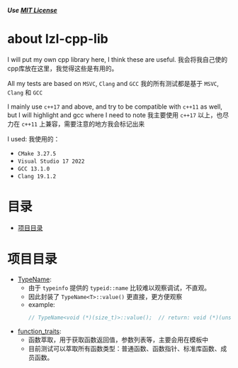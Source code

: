 <!--License: MIT
    Copyright (c) 2024 Li Zonglin (李宗霖) github: <https://github.com/supine0703>
    Repositories: lzl-cpp-lib <https://github.com/supine0703/lzl-cpp-lib>
-->

***Use [MIT License](./LICENSE)***


# about lzl-cpp-lib <!-- omit in toc -->

I will put my own cpp library here, I think these are useful. 
我会将我自己使的cpp库放在这里，我觉得这些是有用的。

All my tests are based on `MSVC`, `Clang` and `GCC`
我的所有测试都是基于 `MSVC`, `Clang` 和 `GCC`

I mainly use `c++17` and above, and try to be compatible with `c++11` as well, but I will highlight and gcc where I need to note
我主要使用 `c++17` 以上，也尽力在 `c++11` 上兼容，需要注意的地方我会标记出来

I used:
我使用的：

- `CMake 3.27.5`
- `Visual Studio 17 2022`
- `GCC 13.1.0`
- `Clang 19.1.2`


# 目录 <!-- omit in toc -->

- [项目目录](#项目目录)


# 项目目录

- [TypeName](./type/typename.h):
  - 由于 `typeinfo` 提供的 `typeid::name` 比较难以观察调试，不直观。
  - 因此封装了 `TypeName<T>::value()` 更直接，更方便观察
  - example: 
    ```cpp
    // TypeName<void (*)(size_t)>::value();  // return: void (*)(unsigned long long)
    ```
- [function_traits](./functional/function_traits.h):
  - 函数萃取，用于获取函数返回值，参数列表等，主要会用在模板中
  - 目前测试可以萃取所有函数类型：普通函数、函数指针、标准库函数、成员函数。

